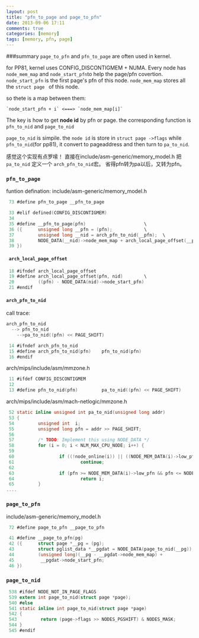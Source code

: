 ```yaml
---
layout: post
title: "pfn_to_page and page_to_pfn"
date: 2013-09-06 17:11
comments: true
categories: [memory]
tags: [memory, pfn, page]
---
```


###summary
`page_to_pfn` and `pfn_to_page` are often used in kernel.

for PP81, kernel uses CONFIG_DISCONTIGMEM + NUMA.
Every node has `node_mem_map` and `node_start_pfn`to help the page/pfn covertion.
`node_start_pfn` is the first page's pfn of this node.
`node_mem_map` stores all the `struct page ` of this node.

so thete is a map between them:

    `node_start_pfn + i` <===> `node_mem_map[i]`

The key is how to get **node id** by pfn or page.
the corresponding function is `pfn_to_nid` and `page_to_nid`

`page_to_nid` is simpile. 
    the `node id` is store in `struct page ->flags`
while `pfn_to_nid`(for pp81), it convert to pageaddress and then turn to `pa_to_nid`.

感觉这个实现有点罗嗦！
直接在include/asm-generic/memory_model.h 把`pa_to_nid` 定义一个 `arch_pfn_to_nid`宏。
省得pfn转为pa以后，又转为pfn。


<!-- more -->

### `pfn_to_page`
funtion defination:
include/asm-generic/memory_model.h
```c
 73 #define pfn_to_page __pfn_to_page
```

```c
 33 #elif defined(CONFIG_DISCONTIGMEM)
 34    
 35 #define __pfn_to_page(pfn)                      \
 36 ({      unsigned long __pfn = (pfn);            \
 37         unsigned long __nid = arch_pfn_to_nid(__pfn);  \
 38         NODE_DATA(__nid)->node_mem_map + arch_local_page_offset(__pfn, __nid);\
 39 }) 
```

#### ` arch_local_page_offset`
```c
 18 #ifndef arch_local_page_offset
 19 #define arch_local_page_offset(pfn, nid)        \
 20         ((pfn) - NODE_DATA(nid)->node_start_pfn)
 21 #endif
```

#### `arch_pfn_to_nid`

call trace:

```c
arch_pfn_to_nid 
  --> pfn_to_nid
    -->pa_to_nid((pfn) << PAGE_SHIFT)
```

```c
 14 #ifndef arch_pfn_to_nid
 15 #define arch_pfn_to_nid(pfn)    pfn_to_nid(pfn)
 16 #endif
```

arch/mips/include/asm/mmzone.h
```c
 11 #ifdef CONFIG_DISCONTIGMEM
 12 
 13 #define pfn_to_nid(pfn)         pa_to_nid((pfn) << PAGE_SHIFT)
```

arch/mips/include/asm/mach-netlogic/mmzone.h
```c
 52 static inline unsigned int pa_to_nid(unsigned long addr)
 53 {
 54         unsigned int  i;
 55         unsigned long pfn = addr >> PAGE_SHIFT;
 56
 57         /* TODO: Implement this using NODE_DATA */
 58         for (i = 0; i < NLM_MAX_CPU_NODE; i++) {
 59
 60                 if ((!node_online(i)) || ((NODE_MEM_DATA(i)->low_pfn == 0) && (NODE_MEM_DATA(i)->high_pfn == 0)))
 61                         continue;
 62
 63                 if (pfn >= NODE_MEM_DATA(i)->low_pfn && pfn <= NODE_MEM_DATA(i)->high_pfn)
 64                         return i;
 65         }
....
```

### `page_to_pfn`
include/asm-generic/memory_model.h
```c
 72 #define page_to_pfn __page_to_pfn
```

```c
 41 #define __page_to_pfn(pg)                                               \
 42 ({      struct page *__pg = (pg);                                       \
 43         struct pglist_data *__pgdat = NODE_DATA(page_to_nid(__pg));     \
 44         (unsigned long)(__pg - __pgdat->node_mem_map) +                 \
 45          __pgdat->node_start_pfn;                                       \
 46 })
```

### `page_to_nid`
```c
 538 #ifdef NODE_NOT_IN_PAGE_FLAGS
 539 extern int page_to_nid(struct page *page);
 540 #else
 541 static inline int page_to_nid(struct page *page)
 542 {
 543         return (page->flags >> NODES_PGSHIFT) & NODES_MASK;
 544 }
 545 #endif
```

